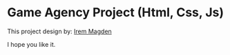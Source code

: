 # Game Agency Project (Html, Css, Js)
This project design by: [Irem Magden](https://www.figma.com/@irmamagden)

I hope you like it.
